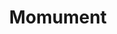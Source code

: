 ---
pid: WS162
title: Momument
location_transcription: Mommy Hall
zipcode: '19145'
outside_phl: 
neighborhood: Passyunk
age: '6'
age_range: 6-13
instagram: 
image_file_name: WS_162.jpg
proposal_transcription: 
topic: Family
topic_summary: '0'
type: Other No Form
keywords_other: mommy
credit: Anja
image_labels: "#NAME?"
twitter: 
facebook: 
permalink: "/monuments/ws162/"
layout: item-page
---